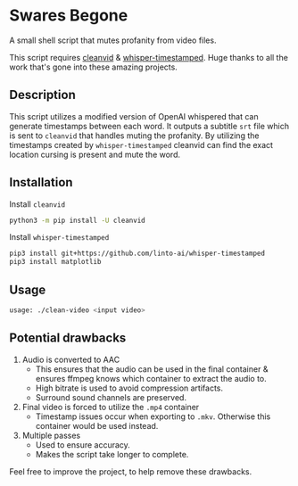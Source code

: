 # Swares Begone

A small shell script that mutes profanity from video files.

This script requires [cleanvid](https://github.com/mmguero/cleanvid) & [whisper-timestamped](https://github.com/linto-ai/whisper-timestamped).
Huge thanks to all the work that's gone into these amazing projects.

## Description

This script utilizes a modified version of OpenAI whispered that can generate timestamps between each word.
It outputs a subtitle `srt` file which is sent to `cleanvid` that handles muting the profanity.
By utilizing the timestamps created by `whisper-timestamped` cleanvid can find the exact location cursing is present and mute the word.

## Installation

Install `cleanvid`

```bash
python3 -m pip install -U cleanvid
```

Install `whisper-timestamped`

```bash
pip3 install git+https://github.com/linto-ai/whisper-timestamped
pip3 install matplotlib
```

## Usage

```bash
usage: ./clean-video <input video>
```

## Potential drawbacks

1. Audio is converted to AAC 
    - This ensures that the audio can be used in the final container & ensures ffmpeg knows which container to extract the audio to.
    - High bitrate is used to avoid compression artifacts.
    - Surround sound channels are preserved.
2. Final video is forced to utilize the `.mp4` container
    - Timestamp issues occur when exporting to `.mkv`. Otherwise this container would be used instead.
3. Multiple passes
    - Used to ensure accuracy. 
    - Makes the script take longer to complete.

Feel free to improve the project, to help remove these drawbacks.

